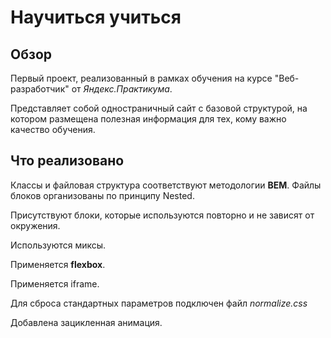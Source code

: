 # Научиться учиться

## Обзор

Первый проект, реализованный в рамках обучения на курсе "Веб-разработчик" от _Яндекс.Практикума_.

Представляет собой одностраничный сайт с базовой структурой, на котором размещена полезная информация для тех, кому важно качество обучения.

## Что реализовано

Классы и файловая структура соответствуют методологии **BEM**. Файлы блоков организованы по принципу Nested.

Присутствуют блоки, которые используются повторно и не зависят от окружения.

Используются миксы.

Применяется **flexbox**.

Применяется iframe.

Для сброса стандартных параметров подключен файл _normalize.css_

Добавлена зацикленная анимация.

